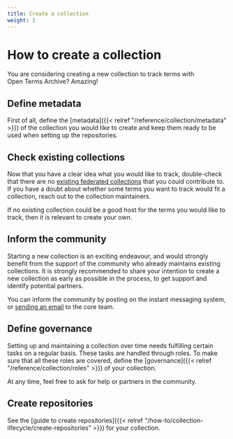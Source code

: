 ```yaml
---
title: Create a collection
weight: 2
---
```


# How to create a collection

You are considering creating a new collection to track terms with Open Terms Archive? Amazing!

## Define metadata

First of all, define the [metadata]({{< relref "/reference/collection/metadata" >}}) of the collection you would like to create and keep them ready to be used when setting up the repositories.

## Check existing collections

Now that you have a clear idea what you would like to track, double-check that there are no [existing federated collections](https://opentermsarchive.org/#collections) that you could contribute to. If you have a doubt about whether some terms you want to track would fit a collection, reach out to the collection maintainers.

If no existing collection could be a good host for the terms you would like to track, then it is relevant to create your own.

## Inform the community

Starting a new collection is an exciting endeavour, and would strongly benefit from the support of the community who already maintains existing collections. It is strongly recommended to share your intention to create a new collection as early as possible in the process, to get support and identify potential partners.

You can inform the community by posting on the instant messaging system, or [sending an email](mailto:contact@opentermsarchive.org) to the core team.

## Define governance

Setting up and maintaining a collection over time needs fulfilling certain tasks on a regular basis. These tasks are handled through roles. To make sure that all these roles are covered, define the [governance]({{< relref "/reference/collection/roles" >}}) of your collection.

At any time, feel free to ask for help or partners in the community.

## Create repositories

See the [guide to create repositories]({{< relref "/how-to/collection-lifecycle/create-repositories" >}}) for your collection.
